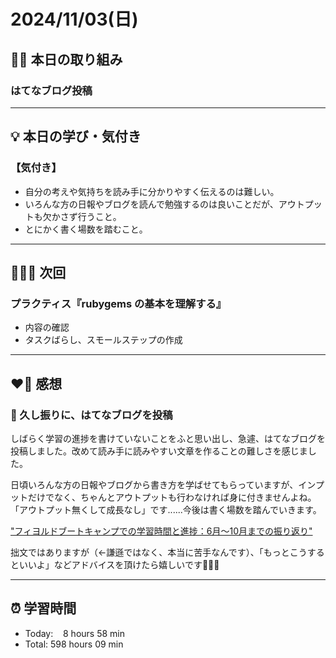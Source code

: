 # 2024/11/03(日)

## ✍🏻 本日の取り組み
### はてなブログ投稿

------------

## 💡 本日の学び・気付き
### 【気付き】
- 自分の考えや気持ちを読み手に分かりやすく伝えるのは難しい。
- いろんな方の日報やブログを読んで勉強するのは良いことだが、アウトプットも欠かさず行うこと。
- とにかく書く場数を踏むこと。
------------

## 🏃🏻‍➡️ 次回
### プラクティス『rubygems の基本を理解する』
- 内容の確認
- タスクばらし、スモールステップの作成

------------

## ❤️‍🔥 感想
### 📓 久し振りに、はてなブログを投稿
しばらく学習の進捗を書けていないことをふと思い出し、急遽、はてなブログを投稿しました。改めて読み手に読みやすい文章を作ることの難しさを感じました。

日頃いろんな方の日報やブログから書き方を学ばせてもらっていますが、インプットだけでなく、ちゃんとアウトプットも行わなければ身に付きませんよね。「アウトプット無くして成長なし」です......今後は書く場数を踏んでいきます。

["フィヨルドブートキャンプでの学習時間と進捗：6月〜10月までの振り返り"](https://t.co/3pGVwnwuz5)

拙文ではありますが（←謙遜ではなく、本当に苦手なんです）、「もっとこうするといいよ」などアドバイスを頂けたら嬉しいです🙏🏻😊

------------

## ⏰ 学習時間
- Today:&nbsp;&nbsp;&nbsp; 8 hours 58 min
- Total: 598 hours 09 min
